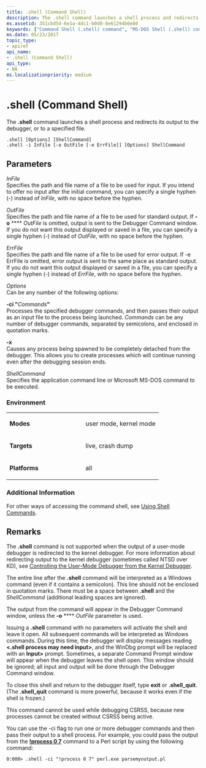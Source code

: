 ```yaml
---
title: .shell (Command Shell)
description: The .shell command launches a shell process and redirects its output to the debugger, or to a specified file.
ms.assetid: 351cbd54-6e1a-4dc1-b0d8-8e61294b0e86
keywords: ["Command Shell (.shell) command", "MS-DOS Shell (.shell) command", "DOS Shell (.shell) command", "shell commands, Command Shell (.shell) command", ".shell (Command Shell) Windows Debugging"]
ms.date: 05/23/2017
topic_type:
- apiref
api_name:
- .shell (Command Shell)
api_type:
- NA
ms.localizationpriority: medium
---
```


# .shell (Command Shell)


The **.shell** command launches a shell process and redirects its output to the debugger, or to a specified file.

```dbgcmd
.shell [Options] [ShellCommand] 
.shell -i InFile [-o OutFile [-e ErrFile]] [Options] ShellCommand
```

## <span id="ddk_meta_command_shell_dbg"></span><span id="DDK_META_COMMAND_SHELL_DBG"></span>Parameters


<span id="_______InFile______"></span><span id="_______infile______"></span><span id="_______INFILE______"></span> *InFile*   
Specifies the path and file name of a file to be used for input. If you intend to offer no input after the initial command, you can specify a single hyphen (-) instead of *InFile*, with no space before the hyphen.

<span id="_______OutFile______"></span><span id="_______outfile______"></span><span id="_______OUTFILE______"></span> *OutFile*   
Specifies the path and file name of a file to be used for standard output. If **-o** **** *OutFile* is omitted, output is sent to the Debugger Command window. If you do not want this output displayed or saved in a file, you can specify a single hyphen (-) instead of *OutFile*, with no space before the hyphen.

<span id="_______ErrFile______"></span><span id="_______errfile______"></span><span id="_______ERRFILE______"></span> *ErrFile*   
Specifies the path and file name of a file to be used for error output. If -e ErrFile is omitted, error output is sent to the same place as standard output. If you do not want this output displayed or saved in a file, you can specify a single hyphen (-) instead of *ErrFile*, with no space before the hyphen.

<span id="_______Options______"></span><span id="_______options______"></span><span id="_______OPTIONS______"></span> *Options*   
Can be any number of the following options:

<span id="-ci__Commands_"></span><span id="-ci__commands_"></span><span id="-CI__COMMANDS_"></span>**-ci "**<em>Commands</em>**"**  
Processes the specified debugger commands, and then passes their output as an input file to the process being launched. *Commands* can be any number of debugger commands, separated by semicolons, and enclosed in quotation marks.

<span id="-x"></span><span id="-X"></span>**-x**  
Causes any process being spawned to be completely detached from the debugger. This allows you to create processes which will continue running even after the debugging session ends.

<span id="_______ShellCommand______"></span><span id="_______shellcommand______"></span><span id="_______SHELLCOMMAND______"></span> *ShellCommand*   
Specifies the application command line or Microsoft MS-DOS command to be executed.

### <span id="Environment"></span><span id="environment"></span><span id="ENVIRONMENT"></span>Environment

<table>
<colgroup>
<col width="50%" />
<col width="50%" />
</colgroup>
<tbody>
<tr class="odd">
<td align="left"><p><strong>Modes</strong></p></td>
<td align="left"><p>user mode, kernel mode</p></td>
</tr>
<tr class="even">
<td align="left"><p><strong>Targets</strong></p></td>
<td align="left"><p>live, crash dump</p></td>
</tr>
<tr class="odd">
<td align="left"><p><strong>Platforms</strong></p></td>
<td align="left"><p>all</p></td>
</tr>
</tbody>
</table>

 

### <span id="Additional_Information"></span><span id="additional_information"></span><span id="ADDITIONAL_INFORMATION"></span>Additional Information

For other ways of accessing the command shell, see [Using Shell Commands](using-shell-commands.md).

Remarks
-------

The **.shell** command is not supported when the output of a user-mode debugger is redirected to the kernel debugger. For more information about redirecting output to the kernel debugger (sometimes called NTSD over KD), see [Controlling the User-Mode Debugger from the Kernel Debugger](controlling-the-user-mode-debugger-from-the-kernel-debugger.md).

The entire line after the **.shell** command will be interpreted as a Windows command (even if it contains a semicolon). This line should not be enclosed in quotation marks. There must be a space between **.shell** and the *ShellCommand* (additional leading spaces are ignored).

The output from the command will appear in the Debugger Command window, unless the **-o** **** *OutFile* parameter is used.

Issuing a **.shell** command with no parameters will activate the shell and leave it open. All subsequent commands will be interpreted as Windows commands. During this time, the debugger will display messages reading **&lt;.shell process may need input&gt;**, and the WinDbg prompt will be replaced with an **Input&gt;** prompt. Sometimes, a separate Command Prompt window will appear when the debugger leaves the shell open. This window should be ignored; all input and output will be done through the Debugger Command window.

To close this shell and return to the debugger itself, type **exit** or **.shell\_quit**. (The **.shell\_quit** command is more powerful, because it works even if the shell is frozen.)

This command cannot be used while debugging CSRSS, because new processes cannot be created without CSRSS being active.

You can use the -ci flag to run one or more debugger commands and then pass their output to a shell process. For example, you could pass the output from the [**!process 0 7**](-process.md) command to a Perl script by using the following command:

```dbgcmd
0:000> .shell -ci "!process 0 7" perl.exe parsemyoutput.pl 
```

 

 





